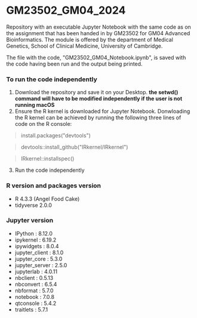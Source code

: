 # GM23502_GM04_2024
Repository with an executable Jupyter Notebook with the same code as on the assignment that has been handed in by GM23502 for GM04 Advanced Bioinformatics. The module is offered by the department of Medical Genetics, School of Clinical Medicine, University of Cambridge.

The file with the code, "GM23502_GM04_Notebook.ipynb", is saved with the code having been run and the output being printed. 

### To run the code independently

1. Download the repository and save it on your Desktop. **the setwd() command will have to be modified independently if the user is not running macOS**
2. Ensure the R kernel is downloaded for Jupyter Notebook. Donwloading the R kernel can be achieved by running the following three lines of code on the R console:

> install.packages("devtools")

> devtools::install_github("IRkernel/IRkernel")

> IRkernel::installspec()

3. Run the code independently

### R version and packages version

- R 4.3.3 (Angel Food Cake)
- tidyverse 2.0.0 

### Jupyter version

- IPython          : 8.12.0
- ipykernel        : 6.19.2
- ipywidgets       : 8.0.4
- jupyter_client   : 8.1.0
- jupyter_core     : 5.3.0
- jupyter_server   : 2.5.0
- jupyterlab       : 4.0.11
- nbclient         : 0.5.13
- nbconvert        : 6.5.4
- nbformat         : 5.7.0
- notebook         : 7.0.8
- qtconsole        : 5.4.2
- traitlets        : 5.7.1
